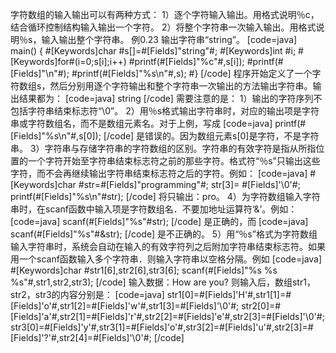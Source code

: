 字符数组的输入输出可以有两种方式：
1）逐个字符输入输出。用格式说明％c，结合循环控制结构输入输出一个字符。
2）将整个字符串一次输入输出。用格式说明％s，输入输出整个字符串。
例0.23 输出字符串“string”。
[code=java]
main()
{
	#[Keywords]char #s[]=#[Fields]"string"#;
	#[Keywords]int #i;
	#[Keywords]for#(i=0;s[i];i++)
	#printf(#[Fields]"%c"#,s[i]);
	#printf(#[Fields]"\n"#);
	#printf(#[Fields]"%s\n"#,s);
#}
[/code]
程序开始定义了一个字符数组s，然后分别用逐个字符输出和整个字符串一次输出的方法输出字符串。输出结果都为：
[code=java]
string
[/code]
需要注意的是：
1）输出的字符序列不包括字符串结束标志符“\0”。
2）用％s格式输出字符串时，对应的输出项是字符串或字符数组名，而不是数组元素名。对于上例，写成
[code=java]
printf(#[Fields]"%s\n"#,s[0]);
[/code]
是错误的。因为数组元素s[0]是字符，不是字符串。
3）字符串与存储字符串的字符数组的区别。字符串的有效字符是指从所指位置的一个字符开始至字符串结束标志符之前的那些字符。格式符“％s”只输出这些字符，而不会再继续输出字符串结束标志符之后的字符。例如：
[code=java]
#[Keywords]char #str=#[Fields]"programming"#;
str[3]= #[Fields]'\0'#;
printf(#[Fields]"%s\n"#str);
[/code]
将只输出：pro。
4）为字符数组输入字符串时，在scanf函数中输入项是字符数组名．不要加地址运算符‘&’。例如：
[code=java]
scanf(#[Fields]"%s"#str);
[/code]
是正确的，而
[code=java]
scanf(#[Fields]"%s"#&str);
[/code]
是不正确的。
5）用“％s”格式为字符数组输入字符串时，系统会自动在输入的有效字符列之后附加字符串结束标志符。如果用一个scanf函数输入多个字符串．则输入字符串以空格分隔。例如
[code=java]
#[Keywords]char #str1[6],str2[6],str3[6];
scanf(#[Fields]"%s %s %s"#,str1,str2,str3);
[/code]
输入数据：How are you?
则输入后，数组str1，str2，str3的内容分别是：
[code=java]
str1[0]=#[Fields]'H'#,str1[1]=#[Fields]'o'#,str1[2]=#[Fields]'w'#,str1[3]=#[Fields]'\0'#;
str2[0]=#[Fields]'a'#,str2[1]=#[Fields]'r'#,str2[2]=#[Fields]'e'#,str2[3]=#[Fields]'\0'#;
str3[0]=#[Fields]'y'#,str3[1]=#[Fields]'o'#,str3[2]=#[Fields]'u'#,str2[3]=#[Fields]'?'#,str2[4]=#[Fields]'\0'#;
[/code]